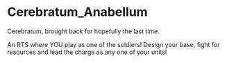 # Cerebratum_Anabellum
Cerebratum, brought back for hopefully the last time.


An RTS where YOU play as one of the soldiers! Design your base, fight for resources and lead the charge as any one of your units!
